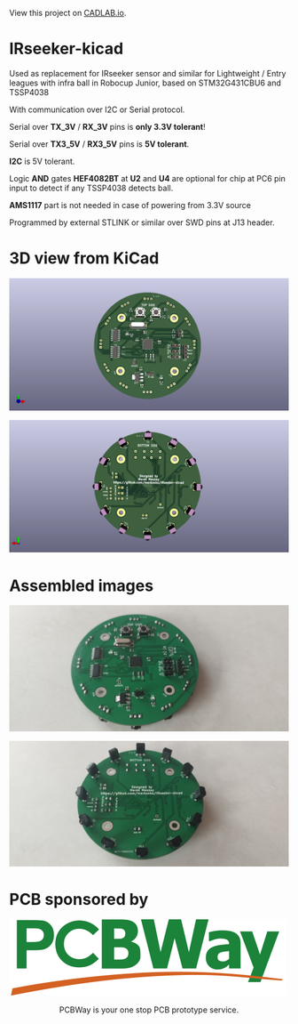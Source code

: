 View this project on [CADLAB.io](https://cadlab.io/project/27377).

# IRseeker-kicad

Used as replacement for IRseeker sensor and similar for Lightweight / Entry leagues with infra ball in Robocup Junior, based on STM32G431CBU6 and TSSP4038

With communication over I2C or Serial protocol.

Serial over **TX_3V** / **RX_3V** pins is **only 3.3V tolerant**!

Serial over **TX3_5V** / **RX3_5V** pins is **5V tolerant**.

**I2C** is 5V tolerant.

Logic **AND** gates **HEF4082BT** at **U2** and **U4** are optional for chip at PC6 pin input to detect if any TSSP4038 detects ball.

**AMS1117** part is not needed in case of powering from 3.3V source

Programmed by external STLINK or similar over SWD pins at J13 header.

# 3D view from KiCad

![Top side](./images/TOPSIDE.png)

![Bottom side](./images/BOTTOMSIDE.png)

# Assembled images

![Top side assembled](./images/assembled/top.jpg)

![Bottom side assembled](./images/assembled/bottom.jpg)

# PCB sponsored by

![PCBWay](./images/sponsor/pcbway.png)

<p align=center>
PCBWay is your one stop PCB prototype service.
</p>
